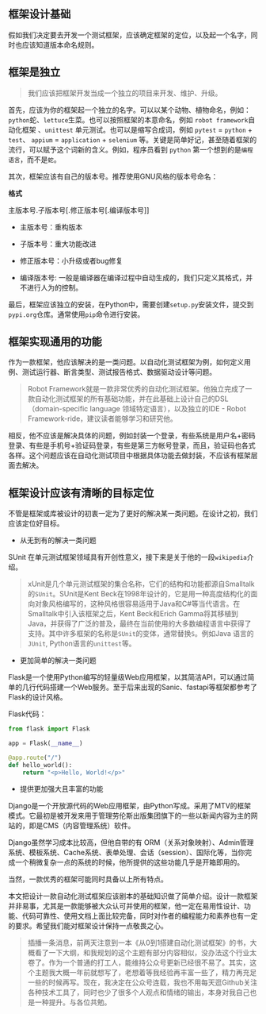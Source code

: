 ## 框架设计基础

假如我们决定要去开发一个测试框架，应该确定框架的定位，以及起一个名字，同时也应该知道版本命名规则。


## 框架是独立

> 我们应该把框架开发当成一个独立的项目来开发、维护、升级。

首先，应该为你的框架起一个独立的名字。可以以某个动物、植物命名，例如：`python`蛇、`lettuce`生菜。也可以按照框架的本意命名，例如 `robot framework`自动化框架 、`unittest` 单元测试。也可以是缩写合成词，例如 `pytest` = `python` + `test`、 `appium` = `application` + `selenium` 等。关键是简单好记，甚至随着框架的流行，可以赋予这个词新的含义。例如，程序员看到 `python` 第一个想到的是`编程语言`，而不是`蛇`。

其次，框架应该有自己的版本号。推荐使用GNU风格的版本号命名：

__格式__
  
主版本号.子版本号[.修正版本号[.编译版本号]]

* 主版本号：重构版本

* 子版本号：重大功能改进

* 修正版本号：小升级或者bug修复

* 编译版本号: 一般是编译器在编译过程中自动生成的，我们只定义其格式，并不进行人为的控制。

最后，框架应该独立的安装，在Python中，需要创建`setup.py`安装文件，提交到`pypi.org`仓库。通常使用`pip`命令进行安装。


## 框架实现通用的功能

作为一款框架，他应该解决的是一类问题。以自动化测试框架为例，如何定义用例、测试运行器、断言类型、测试报告格式、数据驱动设计等问题。 

> Robot Framework就是一款非常优秀的自动化测试框架。他独立完成了一款自动化测试框架的所有基础功能，并在此基础上设计自己的DSL（domain-specific language 领域特定语言），以及独立的IDE - Robot Framework-ride，建议读者能够学习和研究他。

相反，他不应该是解决具体的问题，例如封装一个登录，有些系统是用户名+密码登录、有些是手机号+验证码登录，有些是第三方帐号登录，而且，验证码也各式各样。这个问题应该在自动化测试项目中根据具体功能去做封装，不应该有框架层面去解决。

## 框架设计应该有清晰的目标定位

不管是框架或库被设计的初衷一定为了更好的解决某一类问题。在设计之初，我们应该定位好目标。

* 从无到有的解决一类问题

SUnit 在单元测试框架领域具有开创性意义，接下来是关于他的一段`wikipedia`介绍。

> xUnit是几个单元测试框架的集合名称，它们的结构和功能都源自Smalltalk的`SUnit`。SUnit是Kent Beck在1998年设计的，它是用一种高度结构化的面向对象风格编写的，这种风格很容易适用于Java和C#等当代语言。在Smalltalk中引入该框架之后，Kent Beck和Erich Gamma将其移植到Java，并获得了广泛的普及，最终在当前使用的大多数编程语言中获得了支持。其中许多框架的名称是`SUnit`的变体，通常替换`S`。例如Java 语言的 `JUnit`, Python语言的`unittest`等。

* 更加简单的解决一类问题

Flask是一个使用Python编写的轻量级Web应用框架，以其简洁API，可以通过简单的几行代码搭建一个Web服务。至于后来出现的Sanic、fastapi等框架都参考了Flask的设计风格。

Flask代码：

```py
from flask import Flask

app = Flask(__name__)

@app.route("/")
def hello_world():
    return "<p>Hello, World!</p>"
```

* 提供更加强大且丰富的功能

Django是一个开放源代码的Web应用框架，由Python写成。采用了MTV的框架模式。它最初是被开发来用于管理劳伦斯出版集团旗下的一些以新闻内容为主的网站的，即是CMS（内容管理系统）软件。

Django虽然学习成本比较高，但他自带的有 ORM（关系对象映射）、Admin管理系统、模板系统、Cache系统、表单处理、会话（session）、国际化等，当你完成一个稍微复杂一点的系统的时候，他所提供的这些功能几乎是开箱即用的。


当然，一款优秀的框架可能同时具备以上所有特点。

本文把设计一款自动化测试框架应该剧本的基础知识做了简单介绍。设计一款框架并非易事，尤其是一款能够被大众认可并使用的框架，他一定在易用性设计、功能、代码可靠性、使用文档上面比较完备，同时对作者的编程能力和素养也有一定的要求。希望我们能对框架设计保持一点敬畏之心。

> 插播一条消息，前两天注意到一本《从0到1搭建自动化测试框架》的书，大概看了一下大纲，和我规划的这个主题有部分内容相似，没办法这个行业太卷了。作为一个普通的打工人，能维持公众号更新已经很不易了。其实，这个主题我大概一年前就想写了，老想着等我经验再丰富一些了，精力再充足一些的时候再写。现在，我决定在公众号连载，我也不用每天逛Github关注各种技术工具了，同时也少了很多个人观点和情绪的输出，本身对我自己也是一种提升。与各位共勉。



